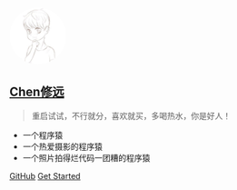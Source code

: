 <img src="_media/logo.jpeg" width = "100" height = "100" style="border-radius: 100px;" />

## [Chen修远](/home)

> 重启试试，不行就分，喜欢就买，多喝热水，你是好人！

* 一个程序猿
* 一个热爱摄影的程序猿
* 一个照片拍得烂代码一团糟的程序猿

[GitHub](https://github.com/iamztf/xiuyuan-docs)
[Get Started](/home)